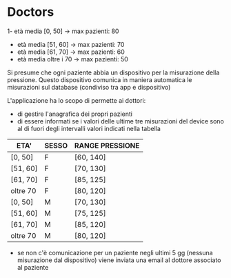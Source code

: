 # Doctors
1- età media [0, 50]    -> max pazienti: 80
- età media [51, 60]   -> max pazienti: 70
- età media [61, 70]   -> max pazienti: 60
- età media oltre i 70 -> max pazienti: 50

Si presume che ogni paziente abbia un dispositivo per la misurazione della pressione.
Questo dispositivo comunica in maniera automatica le misurazioni sul database (condiviso tra app e dispositivo)

L'applicazione ha lo scopo di permette ai dottori:
- di gestire l'anagrafica dei propri pazienti
- di essere informati se i valori delle ultime tre misurazioni del device sono al di fuori degli intervalli valori indicati nella tabella

| ETA'     | SESSO | RANGE PRESSIONE |
|----------|-------|-----------------|
| [0, 50]  | F     | [60, 140]       |
| [51, 60] | F     | [70, 130]       |
| [61, 70] | F     | [85, 125]       |
| oltre 70 | F     | [80, 120]       |
| [0, 50]  | M     | [70, 130]       |
| [51, 60] | M     | [75, 125]       |
| [61, 70] | M     | [85, 120]       |
| oltre 70 | M     | [80, 120]       |

- se non c'è comunicazione per un paziente negli ultimi 5 gg (nessuna misurazione dal dispositivo) viene inviata una email al dottore associato al paziente